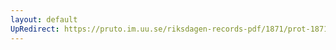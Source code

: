```yaml
---
layout: default
UpRedirect: https://pruto.im.uu.se/riksdagen-records-pdf/1871/prot-1871--fk--118.pdf
---
```

